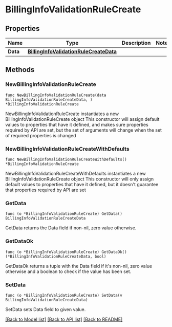 # BillingInfoValidationRuleCreate

## Properties

Name | Type | Description | Notes
------------ | ------------- | ------------- | -------------
**Data** | [**BillingInfoValidationRuleCreateData**](BillingInfoValidationRuleCreateData.md) |  | 

## Methods

### NewBillingInfoValidationRuleCreate

`func NewBillingInfoValidationRuleCreate(data BillingInfoValidationRuleCreateData, ) *BillingInfoValidationRuleCreate`

NewBillingInfoValidationRuleCreate instantiates a new BillingInfoValidationRuleCreate object
This constructor will assign default values to properties that have it defined,
and makes sure properties required by API are set, but the set of arguments
will change when the set of required properties is changed

### NewBillingInfoValidationRuleCreateWithDefaults

`func NewBillingInfoValidationRuleCreateWithDefaults() *BillingInfoValidationRuleCreate`

NewBillingInfoValidationRuleCreateWithDefaults instantiates a new BillingInfoValidationRuleCreate object
This constructor will only assign default values to properties that have it defined,
but it doesn't guarantee that properties required by API are set

### GetData

`func (o *BillingInfoValidationRuleCreate) GetData() BillingInfoValidationRuleCreateData`

GetData returns the Data field if non-nil, zero value otherwise.

### GetDataOk

`func (o *BillingInfoValidationRuleCreate) GetDataOk() (*BillingInfoValidationRuleCreateData, bool)`

GetDataOk returns a tuple with the Data field if it's non-nil, zero value otherwise
and a boolean to check if the value has been set.

### SetData

`func (o *BillingInfoValidationRuleCreate) SetData(v BillingInfoValidationRuleCreateData)`

SetData sets Data field to given value.



[[Back to Model list]](../README.md#documentation-for-models) [[Back to API list]](../README.md#documentation-for-api-endpoints) [[Back to README]](../README.md)


